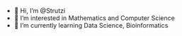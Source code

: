 - 👋 Hi, I’m @Strutzi
- 👀 I’m interested in Mathematics and Computer Science
- 🌱 I’m currently learning Data Science, Bioinformatics
<!---
- 💞️ I’m looking to collaborate on ...
- 📫 How to reach me ...
--->
<!---
Strutzi/Strutzi is a ✨ special ✨ repository because its `README.md` (this file) appears on your GitHub profile.
You can click the Preview link to take a look at your changes.
--->
